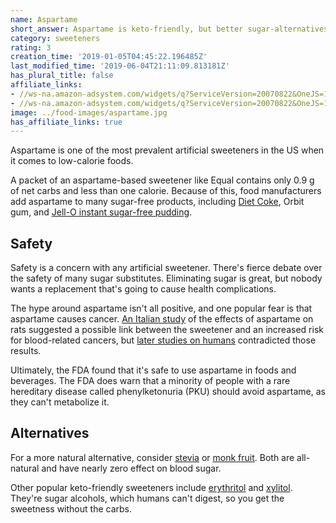 ```yaml
---
name: Aspartame
short_answer: Aspartame is keto-friendly, but better sugar-alternatives are available.
category: sweeteners
rating: 3
creation_time: '2019-01-05T04:45:22.196485Z'
last_modified_time: '2019-06-04T21:11:09.813181Z'
has_plural_title: false
affiliate_links:
- //ws-na.amazon-adsystem.com/widgets/q?ServiceVersion=20070822&OneJS=1&Operation=GetAdHtml&MarketPlace=US&source=ss&ref=as_ss_li_til&ad_type=product_link&tracking_id=isitketo-20&marketplace=amazon&region=US&placement=B00566EPOA&asins=B00566EPOA&linkId=508437ab9d27416d027c0f9ad4882172&show_border=true&link_opens_in_new_window=true
- //ws-na.amazon-adsystem.com/widgets/q?ServiceVersion=20070822&OneJS=1&Operation=GetAdHtml&MarketPlace=US&source=ss&ref=as_ss_li_til&ad_type=product_link&tracking_id=isitketo-20&marketplace=amazon&region=US&placement=B00DY4J6WW&asins=B00DY4J6WW&linkId=845c34835499e8722e3ce9204acac019&show_border=true&link_opens_in_new_window=true
image: ../food-images/aspartame.jpg
has_affiliate_links: true
---
```

Aspartame is one of the most prevalent artificial sweeteners in the US when it comes to low-calorie foods.

A packet of an aspartame-based sweetener like Equal contains only 0.9 g of net carbs and less than one calorie. Because of this, food manufacturers add aspartame to many sugar-free products, including [Diet Coke](/diet-coke), Orbit gum, and [Jell-O instant sugar-free pudding](/jello-o-sugar-free-instant-pudding-banana-cream).

## Safety

Safety is a concern with any artificial sweetener. There's fierce debate over the safety of many sugar substitutes. Eliminating sugar is great, but nobody wants a replacement that's going to cause health complications.

The hype around aspartame isn't all positive, and one popular fear is that aspartame causes cancer. [An Italian study](https://www.ncbi.nlm.nih.gov/pubmed/17119233) of the effects of aspartame on rats suggested a possible link between the sweetener and an increased risk for blood-related cancers, but [later studies on humans](https://www.cancer.org/cancer/cancer-causes/aspartame.html) contradicted those results.

Ultimately, the FDA found that it's safe to use aspartame in foods and beverages. The FDA does warn that a minority of people with a rare hereditary disease called phenylketonuria (PKU) should avoid aspartame, as they can't metabolize it.

## Alternatives

For a more natural alternative, consider [stevia](/stevia) or [monk fruit](/monk-fruit). Both are all-natural and have nearly zero effect on blood sugar.

Other popular keto-friendly sweeteners include [erythritol](/erythritol) and [xylitol](/xylitol). They're sugar alcohols, which humans can't digest, so you get the sweetness without the carbs.

